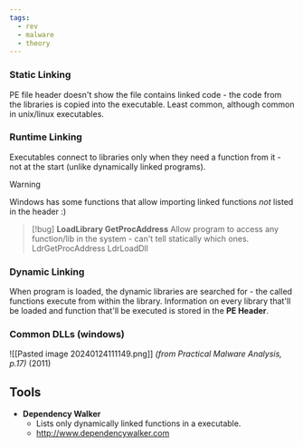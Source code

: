 ```yaml
---
tags:
  - rev
  - malware
  - theory
---
```

### Static Linking
PE file header doesn't show the file contains linked code - the code from the libraries is copied into the executable.
Least common, although common in unix/linux executables.

### Runtime Linking
Executables connect to libraries only when they need a function from it - not at the start (unlike dynamically linked programs).

>[!warning] 
>Windows has some functions that allow importing linked functions *not* listed in the header :)
>>[!bug]
>>**LoadLibrary
>>GetProcAddress**
>>	Allow program to access any function/lib in the system - can't tell statically which ones.
>>LdrGetProcAddress
>>LdrLoadDll

### Dynamic Linking
When program is loaded, the dynamic libraries are searched for - the called functions execute from within the library.
Information on every library  that'll be loaded and function that'll be executed is stored in the **PE Header**.

### Common DLLs (windows)
![[Pasted image 20240124111149.png]]
*(from Practical Malware Analysis, p.17)* (2011)

## Tools
- **Dependency Walker**
	- Lists only dynamically linked functions in a executable.
	- http://www.dependencywalker.com


